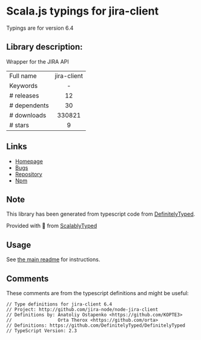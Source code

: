
# Scala.js typings for jira-client

Typings are for version 6.4

## Library description:
Wrapper for the JIRA API

|                    |                 |
| ------------------ | :-------------: |
| Full name          | jira-client |
| Keywords           | - |
| # releases         | 12 |
| # dependents       | 30 |
| # downloads        | 330821 |
| # stars            | 9 |

## Links
- [Homepage](http://github.com/jira-node/node-jira-client)
- [Bugs](https://github.com/jira-node/node-jira-client/issues)
- [Repository](https://github.com/jira-node/node-jira-client)
- [Npm](https://www.npmjs.com/package/jira-client)
    


## Note
This library has been generated from typescript code from [DefinitelyTyped](https://definitelytyped.org).

Provided with :purple_heart: from [ScalablyTyped](https://github.com/oyvindberg/ScalablyTyped)

## Usage
See [the main readme](../../readme.md) for instructions.

## Comments

These comments are from the typescript definitions and might be useful:
```
// Type definitions for jira-client 6.4
// Project: http://github.com/jira-node/node-jira-client
// Definitions by: Anatoliy Ostapenko <https://github.com/KOPTE3>
//                 Orta Therox <https://github.com/orta>
// Definitions: https://github.com/DefinitelyTyped/DefinitelyTyped
// TypeScript Version: 2.3

```

